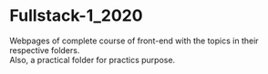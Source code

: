 # Fullstack-1_2020
Webpages of complete course of front-end with the topics in their respective folders.  
Also, a practical folder for practics purpose.
